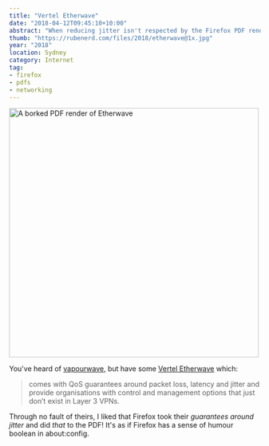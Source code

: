 ```yaml
---
title: "Vertel Etherwave"
date: "2018-04-12T09:45:10+10:00"
abstract: "When reducing jitter isn't respected by the Firefox PDF renderer."
thumb: "https://rubenerd.com/files/2018/etherwave@1x.jpg"
year: "2018"
location: Sydney
category: Internet
tag:
- firefox
- pdfs
- networking
---
```

<p><img src="https://rubenerd.com/files/2018/etherwave@1x.jpg" srcset="https://rubenerd.com/files/2018/etherwave@1x.jpg 1x, https://rubenerd.com/files/2018/etherwave@2x.jpg 2x" alt="A borked PDF render of Etherwave" style="width:500px" /></p>

You've heard of [vapourwave], but have some [Vertel Etherwave] which:

> comes with QoS guarantees around packet loss, latency and jitter and provide organisations with control and management 
options that just don’t exist in Layer 3 VPNs.

Through no fault of theirs, I liked that Firefox took their *guarantees around jitter* and did *that* to the PDF! It's as if Firefox has a sense of humour boolean in about:config.

[vapourwave]: https://en.wikipedia.org/wiki/Vaporwave
[Vertel Etherwave]: http://www.vertel.com.au/sites/default/files/Vertel_Fixed_Networks-Etherwave_DS.pdf

